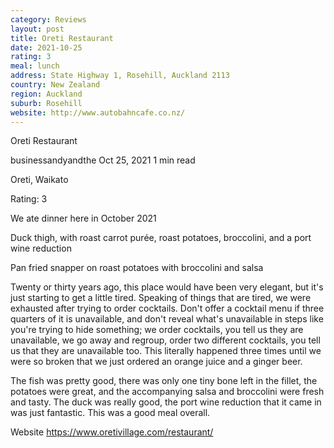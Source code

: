 ```yaml
---
category: Reviews
layout: post
title: Oreti Restaurant
date: 2021-10-25
rating: 3
meal: lunch
address: State Highway 1, Rosehill, Auckland 2113
country: New Zealand
region: Auckland
suburb: Rosehill
website: http://www.autobahncafe.co.nz/
---
```


Oreti Restaurant

businessandyandthe
Oct 25, 2021
1 min read

Oreti, Waikato

Rating: 3

We ate dinner here in October 2021

Duck thigh, with roast carrot purée, roast potatoes, broccolini, and a port wine reduction

Pan fried snapper on roast potatoes with broccolini and salsa

Twenty or thirty years ago, this place would have been very elegant, but it's just starting to get a little tired. Speaking of things that are tired, we were exhausted after trying to order cocktails. Don't offer a cocktail menu if three quarters of it is unavailable, and don't reveal what's unavailable in steps like you're trying to hide something; we order cocktails, you tell us they are unavailable, we go away and regroup, order two different cocktails, you tell us that they are unavailable too. This literally happened three times until we were so broken that we just ordered an orange juice and a ginger beer.

The fish was pretty good, there was only one tiny bone left in the fillet, the potatoes were great, and the accompanying salsa and broccolini were fresh and tasty. The duck was really good, the port wine reduction that it came in was just fantastic. This was a good meal overall.

Website https://www.oretivillage.com/restaurant/